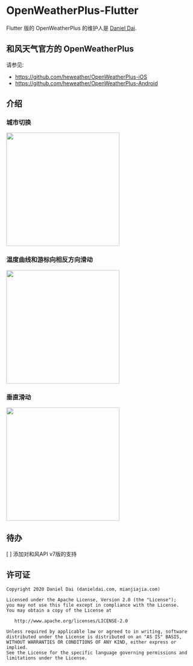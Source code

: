 # OpenWeatherPlus-Flutter

Flutter 版的 OpenWeatherPlus 的维护人是 [Daniel Dai](https://www.danieldai.com).
 
## 和风天气官方的 OpenWeatherPlus

请参见:

- https://github.com/heweather/OpenWeatherPlus-iOS
- https://github.com/heweather/OpenWeatherPlus-Android

## 介绍

### 城市切换
<img src="/doc/images/1.gif" width="300">

### 温度曲线和游标向相反方向滑动  
<img src="/doc/images/3.gif" width="300">

### 垂直滑动
<img src="/doc/images/2.gif" width="300">

## 待办

[ ] 添加对和风API v7版的支持

## 许可证

	Copyright 2020 Daniel Dai (danieldai.com, mianjiajia.com)

    Licensed under the Apache License, Version 2.0 (the "License");
    you may not use this file except in compliance with the License.
    You may obtain a copy of the License at

       http://www.apache.org/licenses/LICENSE-2.0

    Unless required by applicable law or agreed to in writing, software
    distributed under the License is distributed on an "AS IS" BASIS,
    WITHOUT WARRANTIES OR CONDITIONS OF ANY KIND, either express or implied.
    See the License for the specific language governing permissions and
    limitations under the License.
